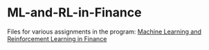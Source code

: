 # ML-and-RL-in-Finance

Files for various assignments in the program:
 [Machine Learning and Reinforcement Learning in Finance](https://www.coursera.org/specializations/machine-learning-reinforcement-finance?action=enroll&authMode=signup)